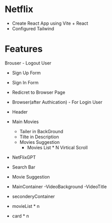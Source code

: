 # Netflix
 - Create React App using Vite + React 
 - Configured Tailwind

 # Features
  Brouser - Logout User     
   - Sign Up Form
   - Sign In Form
   - Redicret to Browser Page

  - Browser(after Authication) - For Login User 
  - Header
  - Main Movies
    - Tailer in BackGround
    - Tilte in Description
    - Movies Suggestion
      - Movies List  * N Virtical Scroll

  - NetFlixGPT
  - Search Bar
  - Movie Suggestion

  - MainContainer
   -VideoBackground
   -VideoTitle
  - seconderyContainer
   - movieList * n
   - card * n


